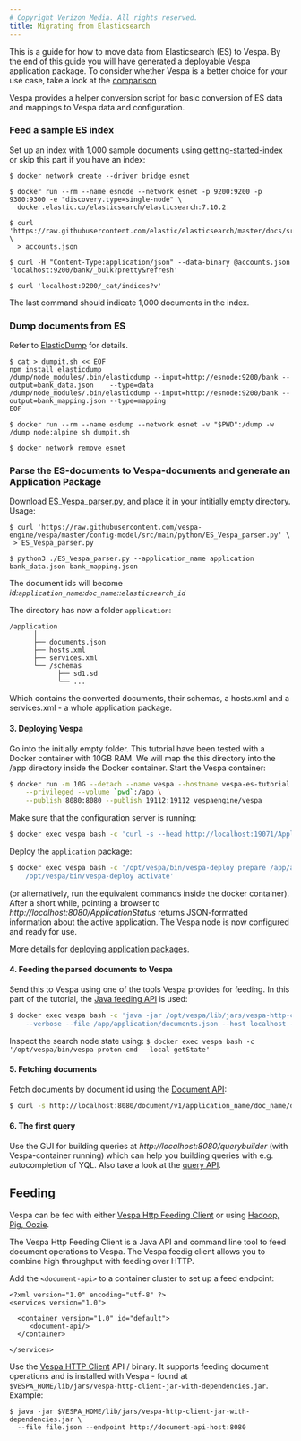 ```yaml
---
# Copyright Verizon Media. All rights reserved.
title: Migrating from Elasticsearch
---
```


This is a guide for how to move data from Elasticsearch (ES) to Vespa.
By the end of this guide you will have generated a deployable Vespa application package.
To consider whether Vespa is a better choice for your use case,
take a look at the [comparison](elastic-search-comparison.html)

Vespa provides a helper conversion script for basic conversion of ES data and mappings
to Vespa data and configuration.
<!-- ToDo: more details on what is in an app package and a link ...  -->


### Feed a sample ES index
Set up an index with 1,000 sample documents using
[getting-started-index](https://www.elastic.co/guide/en/elasticsearch/reference/7.9/getting-started-index.html)
or skip this part if you have an index:

```
$ docker network create --driver bridge esnet

$ docker run --rm --name esnode --network esnet -p 9200:9200 -p 9300:9300 -e "discovery.type=single-node" \
  docker.elastic.co/elasticsearch/elasticsearch:7.10.2

$ curl 'https://raw.githubusercontent.com/elastic/elasticsearch/master/docs/src/test/resources/accounts.json' \
  > accounts.json

$ curl -H "Content-Type:application/json" --data-binary @accounts.json 'localhost:9200/bank/_bulk?pretty&refresh'

$ curl 'localhost:9200/_cat/indices?v'
```
The last command should indicate 1,000 documents in the index.


### Dump documents from ES
Refer to [ElasticDump](https://github.com/elasticsearch-dump/elasticsearch-dump) for details.

```
$ cat > dumpit.sh << EOF
npm install elasticdump
/dump/node_modules/.bin/elasticdump --input=http://esnode:9200/bank --output=bank_data.json    --type=data
/dump/node_modules/.bin/elasticdump --input=http://esnode:9200/bank --output=bank_mapping.json --type=mapping
EOF

$ docker run --rm --name esdump --network esnet -v "$PWD":/dump -w /dump node:alpine sh dumpit.sh

$ docker network remove esnet
```


### Parse the ES-documents to Vespa-documents and generate an Application Package
Download [ES_Vespa_parser.py](https://github.com/vespa-engine/vespa/tree/master/config-model/src/main/python),
and place it in your intitially empty directory. Usage:

 ```
$ curl 'https://raw.githubusercontent.com/vespa-engine/vespa/master/config-model/src/main/python/ES_Vespa_parser.py' \
  > ES_Vespa_parser.py

$ python3 ./ES_Vespa_parser.py --application_name application bank_data.json bank_mapping.json
 ```

The document ids will become *id:`application_name`:`doc_name`::`elasticsearch_id`*

The directory has now a folder `application`:

```
/application
      │     
      ├── documents.json
      ├── hosts.xml
      ├── services.xml
      └── /schemas
            ├── sd1.sd
            └── ... 
```
Which contains the converted documents, their schemas, a hosts.xml and a services.xml -
a whole application package.



#### 3. Deploying Vespa
Go into the initially empty folder. This tutorial have been tested with a Docker container with 10GB RAM.
We will map the this directory into the /app directory inside the Docker container.
Start the Vespa container:
 
```bash
$ docker run -m 10G --detach --name vespa --hostname vespa-es-tutorial \
    --privileged --volume `pwd`:/app \
    --publish 8080:8080 --publish 19112:19112 vespaengine/vespa
```

Make sure that the configuration server is running:

```bash
$ docker exec vespa bash -c 'curl -s --head http://localhost:19071/ApplicationStatus'
```

Deploy the `application` package:

```bash
$ docker exec vespa bash -c '/opt/vespa/bin/vespa-deploy prepare /app/application && \
    /opt/vespa/bin/vespa-deploy activate'
``` 

(or alternatively, run the equivalent commands inside the docker container).
After a short while, pointing a browser to _http://localhost:8080/ApplicationStatus_
returns JSON-formatted information about the active application.
The Vespa node is now configured and ready for use.

More details for
[deploying application packages](https://docs.vespa.ai/en/cloudconfig/application-packages.html#deploy).



#### 4. Feeding the parsed documents to Vespa
Send this to Vespa using one of the tools Vespa provides for feeding.
In this part of the tutorial, the [Java feeding API](https://docs.vespa.ai/en/vespa-http-client.html) is used:

```bash
$ docker exec vespa bash -c 'java -jar /opt/vespa/lib/jars/vespa-http-client-jar-with-dependencies.jar \
    --verbose --file /app/application/documents.json --host localhost --port 8080'
```

Inspect the search node state using:
`$ docker exec vespa bash -c '/opt/vespa/bin/vespa-proton-cmd --local getState'`



#### 5. Fetching documents
Fetch documents by document id using the [Document API](https://docs.vespa.ai/en/document-api-guide.html):

```bash
$ curl -s http://localhost:8080/document/v1/application_name/doc_name/docid/elasticsearch_id
```



#### 6. The first query
Use the GUI for building queries at _http://localhost:8080/querybuilder_
(with Vespa-container running) which can help you building queries with e.g. autocompletion of YQL.
Also take a look at the [query API](https://docs.vespa.ai/en/query-api.html).



## Feeding
Vespa can be fed with either [Vespa Http Feeding Client](https://docs.vespa.ai/en/vespa-http-client.html)
or using [Hadoop, Pig, Oozie](https://docs.vespa.ai/en/feed-using-hadoop-pig-oozie.html).

The Vespa Http Feeding Client is a Java API and command line tool to feed document operations to Vespa.
The Vespa feedig client allows you to combine high throughput with feeding over HTTP.

Add the `<document-api>` to a container cluster to set up a feed endpoint:

```
<?xml version="1.0" encoding="utf-8" ?>
<services version="1.0">

  <container version="1.0" id="default">
     <document-api/>
  </container>

</services>
```

Use the [Vespa HTTP Client](https://docs.vespa.ai/en/vespa-http-client.html) API / binary.
It supports feeding document operations and is installed with Vespa -
found at `$VESPA_HOME/lib/jars/vespa-http-client-jar-with-dependencies.jar`. Example: 

```
$ java -jar $VESPA_HOME/lib/jars/vespa-http-client-jar-with-dependencies.jar \
  --file file.json --endpoint http://document-api-host:8080
```
